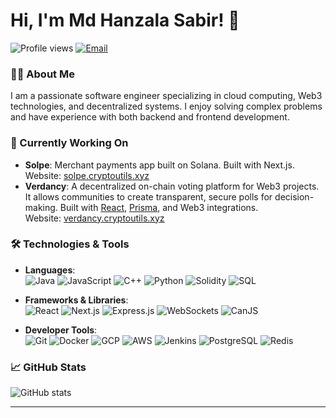 # Hi, I'm Md Hanzala Sabir! 👋

![Profile views](https://komarev.com/ghpvc/?username=kinghanzala&color=blue) 
[![Email](https://img.shields.io/badge/Email-red?style=flat-square&logo=gmail)](mailto:hanzala.sabir@gmail.com)

### 👨‍💻 About Me
I am a passionate software engineer specializing in cloud computing, Web3 technologies, and decentralized systems. I enjoy solving complex problems and have experience with both backend and frontend development. 

### 🌱 Currently Working On
- **Solpe**: Merchant payments app built on Solana. Built with Next.js.  
  Website: [solpe.cryptoutils.xyz](https://solpe.cryptoutils.xyz)
- **Verdancy**: A decentralized on-chain voting platform for Web3 projects. It allows communities to create transparent, secure polls for decision-making. Built with [React](https://reactjs.org/), [Prisma](https://www.prisma.io/), and Web3 integrations.  
  Website: [verdancy.cryptoutils.xyz](https://verdancy.cryptoutils.xyz)

### 🛠️ Technologies & Tools
- **Languages**:  
  ![Java](https://img.shields.io/badge/Java-%23ED8B00.svg?style=flat-square&logo=java&logoColor=white)
  ![JavaScript](https://img.shields.io/badge/JavaScript-%23323330.svg?style=flat-square&logo=javascript&logoColor=%23F7DF1E)
  ![C++](https://img.shields.io/badge/C++-%2300599C.svg?style=flat-square&logo=c%2B%2B&logoColor=white)
  ![Python](https://img.shields.io/badge/Python-%233776AB.svg?style=flat-square&logo=python&logoColor=white)
  ![Solidity](https://img.shields.io/badge/Solidity-%23363636.svg?style=flat-square&logo=solidity&logoColor=white)
  ![SQL](https://img.shields.io/badge/SQL-%2300f.svg?style=flat-square&logo=postgresql&logoColor=white)
  
- **Frameworks & Libraries**:  
  ![React](https://img.shields.io/badge/React-%2320232a.svg?style=flat-square&logo=react&logoColor=%2361DAFB)
  ![Next.js](https://img.shields.io/badge/Next.js-black?style=flat-square&logo=next.js&logoColor=white)
  ![Express.js](https://img.shields.io/badge/Express.js-%23404d59.svg?style=flat-square&logo=express&logoColor=%2361DAFB)
  ![WebSockets](https://img.shields.io/badge/WebSockets-%2306b.svg?style=flat-square&logo=websockets&logoColor=white)
  ![CanJS](https://img.shields.io/badge/CanJS-%23E44D27.svg?style=flat-square&logo=canjs&logoColor=white)
  
- **Developer Tools**:  
  ![Git](https://img.shields.io/badge/Git-%23F05033.svg?style=flat-square&logo=git&logoColor=white)
  ![Docker](https://img.shields.io/badge/Docker-%232496ED.svg?style=flat-square&logo=docker&logoColor=white)
  ![GCP](https://img.shields.io/badge/GCP-%234285F4.svg?style=flat-square&logo=google-cloud&logoColor=white)
  ![AWS](https://img.shields.io/badge/AWS-%23232F3E.svg?style=flat-square&logo=amazon-aws&logoColor=white)
  ![Jenkins](https://img.shields.io/badge/Jenkins-%23D24939.svg?style=flat-square&logo=jenkins&logoColor=white)
  ![PostgreSQL](https://img.shields.io/badge/PostgreSQL-%23336791.svg?style=flat-square&logo=postgresql&logoColor=white)
  ![Redis](https://img.shields.io/badge/Redis-%23DC382D.svg?style=flat-square&logo=redis&logoColor=white)

### 📈 GitHub Stats
![GitHub stats](https://github-readme-stats.vercel.app/api?username=kinghanzala&show_icons=true&theme=radical)

---
